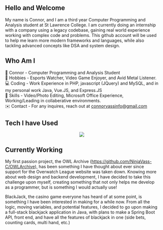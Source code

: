 ## Hello and Welcome

My name is Connor, and I am a third year Computer Programming and Analysis student at St Lawrence College. I am currently doing an internship with a company using a legacy codebase, gaining real world experience working with complex code and problems. This github account will be used to help me learn more modern frameworks and languages, while also tackling advanced concepts like DSA and system design.

## Who Am I  
💬 Connor - Computer Programming and Analysis Student  
🧩 Hobbies - Esports Watcher, Video Game Enjoyer, and Avid Metal Listener.  
💻 Coding - Work Experience in PHP, javascript (JQuery) and MySQL, and in my personal work Java, Vue.JS, and Express.JS  
🔨 Skills - Video/Photo Editing, Microsoft Office Experience, Working/Leading in collaberative environments.   
✉️ Contact - For any inquires, reach out at connorvassinfo@gmail.com  

## Tech I have Used

<p align="center">
  <a href="https://skillicons.dev">
    <img src="https://skillicons.dev/icons?i=js,html,css,cpp,php,vue,npm,express,nodejs,github,mysql,c#,java)](https://skillicons.dev"/>
  </a>
</p>

## Currently Working  
My first passion project, the OWL Archive (https://github.com/NinjaVass-C/OWLArchive), has been something I have thought about ever since support for the Overwatch League website was taken down. Knowing more about web design and backend development, I have decided to take this challenge upon myself, creating something that not only helps me develop as a programmer, but is something I would actually use!  

BlackJack, the casino game everyone has heard of at some point, is something I have been interested in making for a while now. From all the logic, moving variables, and potential features, I decided to go upon making a full-stack blackjack application in Java, with plans to make a Spring Boot API, front end, and have all the features of blackjack in one (side bets, counting cards, multi hand, etc.)





